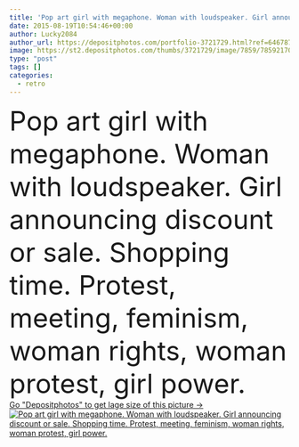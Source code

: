 ```yaml
---
title: 'Pop art girl with megaphone. Woman with loudspeaker. Girl announcing discount or sale. Shopping time. Protest, meeting, feminism, woman rights, woman protest, girl power.'
date: 2015-08-19T10:54:46+00:00
author: Lucky2084
author_url: https://depositphotos.com/portfolio-3721729.html?ref=64678756
image: https://st2.depositphotos.com/thumbs/3721729/image/7859/78592170/api_thumb_450.jpg?forcejpeg=true
type: "post"
tags: []
categories: 
  - retro
---
```

<div aling="center">
            <font size="60"> Pop art girl with megaphone. Woman with loudspeaker. Girl announcing discount or sale. Shopping time. Protest, meeting, feminism, woman rights, woman protest, girl power.</font>   
</div>
<div>
    <a href='https://depositphotos.com/78592170/stock-photo-pop-art-girl-with-megaphone.html?ref=64678756' target=_blank > Go "Depositphotos" to get lage size of this picture ->
        <img href='https://depositphotos.com/78592170/stock-photo-pop-art-girl-with-megaphone.html?ref=64678756' src='https://st2.depositphotos.com/3721729/7859/i/950/depositphotos_78592170-stock-photo-pop-art-girl-with-megaphone.jpg?forcejpeg=true' alt='Pop art girl with megaphone. Woman with loudspeaker. Girl announcing discount or sale. Shopping time. Protest, meeting, feminism, woman rights, woman protest, girl power.' >
    </a>
</div>
